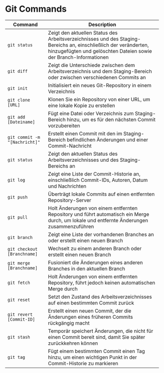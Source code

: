 # Git Commands

| Command | Description |
| --- | --- |
| `git status` | Zeigt den aktuellen Status des Arbeitsverzeichnisses und des Staging-Bereichs an, einschließlich der veränderten, hinzugefügten und gelöschten Dateien sowie der Branch-Informationen |
| `git diff` | Zeigt die Unterschiede zwischen dem Arbeitsverzeichnis und dem Staging-Bereich oder zwischen verschiedenen Commits an |
| `git init` | Initialisiert ein neues Git-Repository in einem Verzeichnis |
| `git clone [URL]` | Klonen Sie ein Repository von einer URL, um eine lokale Kopie zu erstellen |
| `git add [Dateiname]` | Fügt eine Datei oder Verzeichnis zum Staging-Bereich hinzu, um es für den nächsten Commit vorzubereiten |
| `git commit -m "[Nachricht]"` | Erstellt einen Commit mit den im Staging-Bereich befindlichen Änderungen und einer Commit-Nachricht |
| `git status` | Zeigt den aktuellen Status des Arbeitsverzeichnisses und des Staging-Bereichs an |
| `git log` | Zeigt eine Liste der Commit-Historie an, einschließlich Commit-IDs, Autoren, Datum und Nachrichten |
| `git push` | Überträgt lokale Commits auf einen entfernten Repository-Server |
| `git pull` | Holt Änderungen von einem entfernten Repository und führt automatisch ein Merge durch, um lokale und entfernte Änderungen zusammenzuführen |
| `git branch` | Zeigt eine Liste der vorhandenen Branches an oder erstellt einen neuen Branch |
| `git checkout [Branchname]` | Wechselt zu einem anderen Branch oder erstellt einen neuen Branch |
| `git merge [Branchname]` | Fusioniert die Änderungen eines anderen Branches in den aktuellen Branch |
| `git fetch` | Holt Änderungen von einem entfernten Repository, führt jedoch keinen automatischen Merge durch |
| `git reset` | Setzt den Zustand des Arbeitsverzeichnisses auf einen bestimmten Commit zurück |
| `git revert [Commit-ID]` | Erstellt einen neuen Commit, der die Änderungen eines früheren Commits rückgängig macht |
| `git stash` | Temporär speichert Änderungen, die nicht für einen Commit bereit sind, damit Sie später zurückkehren können |
| `git tag` | Fügt einem bestimmten Commit einen Tag hinzu, um einen wichtigen Punkt in der Commit-Historie zu markieren |